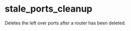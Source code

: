 stale_ports_cleanup
===================

Deletes the left over ports after a router has been deleted.

